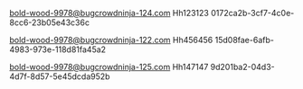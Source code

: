 bold-wood-9978@bugcrowdninja-124.com
Hh123123
0172ca2b-3cf7-4c0e-8cc6-23b05e43c36c


bold-wood-9978@bugcrowdninja-122.com
Hh456456
15d08fae-6afb-4983-973e-118d81fa45a2


bold-wood-9978@bugcrowdninja-125.com
Hh147147
9d201ba2-04d3-4d7f-8d57-5e45dcda952b